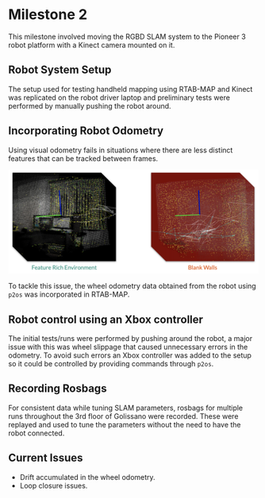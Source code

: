 # Milestone 2

This milestone involved moving the RGBD SLAM system to the Pioneer 3 robot platform with a Kinect camera mounted on it. 

## Robot System Setup

The setup used for testing handheld mapping using RTAB-MAP and Kinect was replicated on the robot driver laptop and preliminary tests were performed by manually pushing the robot around.

## Incorporating Robot Odometry

Using visual odometry fails in situations where there are less distinct features that can be tracked between frames. 

![visual_odom_issue](../assets/visual_odom_issue.png)

To tackle this issue, the wheel odometry data obtained from the robot using `p2os` was incorporated in RTAB-MAP.

## Robot control using an Xbox controller

The initial tests/runs were performed by pushing around the robot, a major issue with this was wheel slippage that caused unnecessary errors in the odometry. To avoid such errors an Xbox controller was added to the setup so it could be controlled by providing commands through `p2os`. 

## Recording Rosbags

For consistent data while tuning SLAM parameters, rosbags for multiple runs throughout the 3rd floor of Golissano were recorded. These were replayed and used to tune the parameters without the need to have the robot connected.

## Current Issues

- Drift accumulated in the wheel odometry.
- Loop closure issues.
